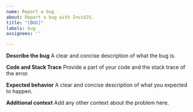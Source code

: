 ```yaml
---
name: Report a bug
about: Report a bug with InvidJS.
title: "[BUG]"
labels: bug
assignees: ''

---
```


**Describe the bug**
A clear and concise description of what the bug is.

**Code and Stack Trace**
Provide a part of your code and the stack trace of the error.

**Expected behavior**
A clear and concise description of what you expected to happen.

**Additional context**
Add any other context about the problem here.
